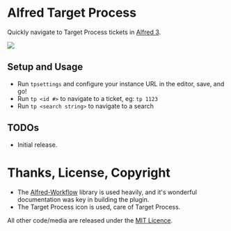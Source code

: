 # Alfred Target Process

Quickly navigate to Target Process tickets in [Alfred 3][alfred].

![][sample]

## Setup and Usage
* Run `tpsettings` and configure your instance URL in the editor, save, and go!
* Run `tp <id #>` to navigate to a ticket, eg: `tp 1123`
* Run `tp <search string>` to navigate to a search

## TODOs
* Initial release.

# Thanks, License, Copyright

- The [Alfred-Workflow][alfred-workflow] library is used heavily, and it's wonderful documentation was key in building the plugin.
- The Target Process icon is used, care of Target Process.

All other code/media are released under the [MIT Licence][license].

[alfred]: http://www.alfredapp.com/
[alfred-workflow]: http://www.deanishe.net/alfred-workflow/
[license]: src/LICENSE.txt
[sample]: https://raw.github.com/lukewaite/alfred-target-process/master/docs/sample.jpg
